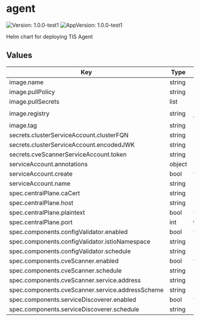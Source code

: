 # agent

![Version: 1.0.0-test1](https://img.shields.io/badge/Version-1.0.0--test1-informational?style=flat-square) ![AppVersion: 1.0.0-test1](https://img.shields.io/badge/AppVersion-1.0.0--test1-informational?style=flat-square)

Helm chart for deploying TIS Agent

## Values

| Key | Type | Default | Description |
|-----|------|---------|-------------|
| image.name | string | `"agent"` |  |
| image.pullPolicy | string | `"IfNotPresent"` |  |
| image.pullSecrets | list | `[]` |  |
| image.registry | string | `"addon-containers.istio.tetratelabs.com"` |  |
| image.tag | string | `"1.0.0-test1"` |  |
| secrets.clusterServiceAccount.clusterFQN | string | `""` |  |
| secrets.clusterServiceAccount.encodedJWK | string | `""` |  |
| secrets.cveScannerServiceAccount.token | string | `""` |  |
| serviceAccount.annotations | object | `{}` |  |
| serviceAccount.create | bool | `true` |  |
| serviceAccount.name | string | `""` |  |
| spec.centralPlane.caCert | string | `""` |  |
| spec.centralPlane.host | string | `"central"` |  |
| spec.centralPlane.plaintext | bool | `true` |  |
| spec.centralPlane.port | int | `9080` |  |
| spec.components.configValidator.enabled | bool | `true` |  |
| spec.components.configValidator.istioNamespace | string | `"istio-system"` |  |
| spec.components.configValidator.schedule | string | `"@midnight"` |  |
| spec.components.cveScanner.enabled | bool | `true` |  |
| spec.components.cveScanner.schedule | string | `"@midnight"` |  |
| spec.components.cveScanner.service.address | string | `"tis.tetrate.io:443/api"` |  |
| spec.components.cveScanner.service.addressScheme | string | `"https"` |  |
| spec.components.serviceDiscoverer.enabled | bool | `true` |  |
| spec.components.serviceDiscoverer.schedule | string | `"@every 10s"` |  |

